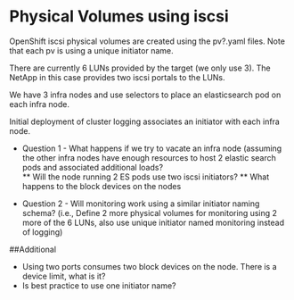 Physical Volumes using iscsi 
============================

OpenShift iscsi physical volumes are created using the pv?.yaml files.
Note that each pv is using a unique initiator name.

There are currently 6 LUNs provided by the target (we only use 3).
The NetApp in this case provides two iscsi portals to the LUNs.

We have 3 infra nodes and use selectors to place an elasticsearch pod on each infra node.

Initial deployment of cluster logging associates an initiator with each infra node.

* Question 1 - What happens if we try to vacate an infra node (assuming the other infra nodes have enough resources to host 2 elastic search pods and associated additional loads?  
** Will the node running 2 ES pods use two iscsi initiators? 
** What happens to the block devices on the nodes

* Question 2 - Will monitoring work using a similar initiator naming schema? (i.e., Define 2 more physical volumes for monitoring using 2 more of the 6 LUNs, also use unique initiator named monitoring instead of logging)

##Additional
- Using two ports consumes two block devices on the node.  There is a device limit, what is it?
- Is best practice to use one initiator name?
            


